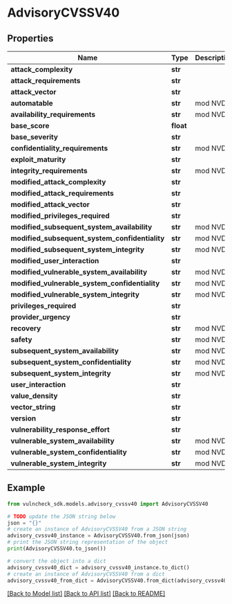 # AdvisoryCVSSV40


## Properties

Name | Type | Description | Notes
------------ | ------------- | ------------- | -------------
**attack_complexity** | **str** |  | [optional] 
**attack_requirements** | **str** |  | [optional] 
**attack_vector** | **str** |  | [optional] 
**automatable** | **str** | mod NVD | [optional] 
**availability_requirements** | **str** | mod NVD | [optional] 
**base_score** | **float** |  | [optional] 
**base_severity** | **str** |  | [optional] 
**confidentiality_requirements** | **str** | mod NVD | [optional] 
**exploit_maturity** | **str** |  | [optional] 
**integrity_requirements** | **str** | mod NVD | [optional] 
**modified_attack_complexity** | **str** |  | [optional] 
**modified_attack_requirements** | **str** |  | [optional] 
**modified_attack_vector** | **str** |  | [optional] 
**modified_privileges_required** | **str** |  | [optional] 
**modified_subsequent_system_availability** | **str** | mod NVD | [optional] 
**modified_subsequent_system_confidentiality** | **str** | mod NVD | [optional] 
**modified_subsequent_system_integrity** | **str** | mod NVD | [optional] 
**modified_user_interaction** | **str** |  | [optional] 
**modified_vulnerable_system_availability** | **str** | mod NVD | [optional] 
**modified_vulnerable_system_confidentiality** | **str** | mod NVD | [optional] 
**modified_vulnerable_system_integrity** | **str** | mod NVD | [optional] 
**privileges_required** | **str** |  | [optional] 
**provider_urgency** | **str** |  | [optional] 
**recovery** | **str** | mod NVD | [optional] 
**safety** | **str** | mod NVD | [optional] 
**subsequent_system_availability** | **str** | mod NVD | [optional] 
**subsequent_system_confidentiality** | **str** | mod NVD | [optional] 
**subsequent_system_integrity** | **str** | mod NVD | [optional] 
**user_interaction** | **str** |  | [optional] 
**value_density** | **str** |  | [optional] 
**vector_string** | **str** |  | [optional] 
**version** | **str** |  | [optional] 
**vulnerability_response_effort** | **str** |  | [optional] 
**vulnerable_system_availability** | **str** | mod NVD | [optional] 
**vulnerable_system_confidentiality** | **str** | mod NVD | [optional] 
**vulnerable_system_integrity** | **str** | mod NVD | [optional] 

## Example

```python
from vulncheck_sdk.models.advisory_cvssv40 import AdvisoryCVSSV40

# TODO update the JSON string below
json = "{}"
# create an instance of AdvisoryCVSSV40 from a JSON string
advisory_cvssv40_instance = AdvisoryCVSSV40.from_json(json)
# print the JSON string representation of the object
print(AdvisoryCVSSV40.to_json())

# convert the object into a dict
advisory_cvssv40_dict = advisory_cvssv40_instance.to_dict()
# create an instance of AdvisoryCVSSV40 from a dict
advisory_cvssv40_from_dict = AdvisoryCVSSV40.from_dict(advisory_cvssv40_dict)
```
[[Back to Model list]](../README.md#documentation-for-models) [[Back to API list]](../README.md#documentation-for-api-endpoints) [[Back to README]](../README.md)


